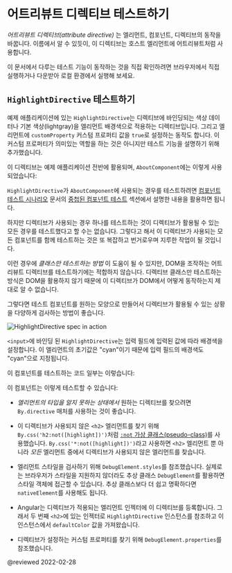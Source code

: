 <a id="attribute-directive"></a>

<!--
# Testing Attribute Directives
-->
# 어트리뷰트 디렉티브 테스트하기

<!--
An *attribute directive* modifies the behavior of an element, component or another directive.
Its name reflects the way the directive is applied: as an attribute on a host element.

<div class="alert is-helpful">

If you'd like to experiment with the application that this guide describes, <live-example name="testing" noDownload>run it in your browser</live-example> or <live-example name="testing" downloadOnly>download and run it locally</live-example>.

</div>
-->
*어트리뷰트 디렉티브\(attribute directive\)* 는 엘리먼트, 컴포넌트, 디렉티브의 동작을 바꿉니다.
이름에서 알 수 있듯이, 이 디렉티브는 호스트 엘리먼트에 어트리뷰트처럼 사용합니다.

<div class="alert is-helpful">

이 문서에서 다루는 테스트 기능이 동작하는 것을 직접 확인하려면 <live-example name="testing" noDownload>브라우저에서 직접 실행</live-example>하거나 <live-example name="testing" downloadOnly>다운받아 로컬 환경에서 실행</live-example>해 보세요.

</div>


<!--
## Testing the `HighlightDirective`
-->
## `HighlightDirective` 테스트하기

<!--
The sample application's `HighlightDirective` sets the background color of an element based on either a data bound color or a default color \(lightgray\).
It also sets a custom property of the element \(`customProperty`\) to `true` for no reason other than to show that it can.

<code-example header="app/shared/highlight.directive.ts" path="testing/src/app/shared/highlight.directive.ts"></code-example>

It's used throughout the application, perhaps most simply in the `AboutComponent`:

<code-example header="app/about/about.component.ts" path="testing/src/app/about/about.component.ts"></code-example>

Testing the specific use of the `HighlightDirective` within the `AboutComponent` requires only the techniques explored in the ["Nested component tests"](guide/testing-components-scenarios#nested-component-tests) section of [Component testing scenarios](guide/testing-components-scenarios).

<code-example header="app/about/about.component.spec.ts" path="testing/src/app/about/about.component.spec.ts" region="tests"></code-example>

However, testing a single use case is unlikely to explore the full range of a directive's capabilities.
Finding and testing all components that use the directive is tedious, brittle, and almost as unlikely to afford full coverage.

*Class-only tests* might be helpful, but attribute directives like this one tend to manipulate the DOM.
Isolated unit tests don't touch the DOM and, therefore, do not inspire confidence in the directive's efficacy.

A better solution is to create an artificial test component that demonstrates all ways to apply the directive.

<code-example header="app/shared/highlight.directive.spec.ts (TestComponent)" path="testing/src/app/shared/highlight.directive.spec.ts" region="test-component"></code-example>

<div class="lightbox">

<img alt="HighlightDirective spec in action" src="generated/images/guide/testing/highlight-directive-spec.png">

</div>

<div class="alert is-helpful">

The `<input>` case binds the `HighlightDirective` to the name of a color value in the input box.
The initial value is the word "cyan" which should be the background color of the input box.

</div>

Here are some tests of this component:

<code-example header="app/shared/highlight.directive.spec.ts (selected tests)" path="testing/src/app/shared/highlight.directive.spec.ts" region="selected-tests"></code-example>

A few techniques are noteworthy:

*   The `By.directive` predicate is a great way to get the elements that have this directive *when their element types are unknown*
*   The [`:not` pseudo-class](https://developer.mozilla.org/docs/Web/CSS/:not) in `By.css('h2:not([highlight])')` helps find `<h2>` elements that *do not* have the directive.
    `By.css('*:not([highlight])')` finds *any* element that does not have the directive.

*   `DebugElement.styles` affords access to element styles even in the absence of a real browser, thanks to the `DebugElement` abstraction.
    But feel free to exploit the `nativeElement` when that seems easier or more clear than the abstraction.

*   Angular adds a directive to the injector of the element to which it is applied.
    The test for the default color uses the injector of the second `<h2>` to get its `HighlightDirective` instance and its `defaultColor`.

*   `DebugElement.properties` affords access to the artificial custom property that is set by the directive
-->
예제 애플리케이션에 있는 `HighlightDirective`는 디렉티브에 바인딩되는 색상 데이터나 기본 색상\(lightgray\)을 엘리먼트 배경색으로 적용하는 디렉티브입니다.
그리고 엘리먼트에 `customProperty` 커스텀 프로퍼티 값을 `true`로 설정하는 동작도 합니다.
이 커스텀 프로퍼티가 의미있는 역할을 하는 것은 아니지만 테스트 기능을 설명하기 위해 추가했습니다.

<code-example header="app/shared/highlight.directive.ts" path="testing/src/app/shared/highlight.directive.ts"></code-example>

이 디렉티브는 예제 애플리케이션 전반에 활용되며, `AboutComponent`에는 이렇게 사용되었습니다:

<code-example header="app/about/about.component.ts" path="testing/src/app/about/about.component.ts"></code-example>

`HighlightDirective`가 `AboutComponent`에 사용되는 경우를 테스트하려면 [컴포넌트 테스트 시나리오](guide/testing-components-scenarios) 문서의 [중첩된 컴포넌트 테스트](guide/testing-components-scenarios#nested-component-tests) 섹션에서 설명한 내용을 활용하면 됩니다.

<code-example header="app/about/about.component.spec.ts" path="testing/src/app/about/about.component.spec.ts" region="tests"></code-example>

하지만 디렉티브가 사용되는 경우 하나를 테스트하는 것이 디렉티브가 활용될 수 있는 모든 경우를 테스트했다고 할 수는 없습니다.
그렇다고 해서 이 디렉티브가 사용되는 모든 컴포넌트를 함께 테스트하는 것은 또 복잡하고 번거로우며 지루한 작업이 될 것입니다.

이런 경우에 *클래스만 테스트하는 방법* 이 도움이 될 수 있지만, DOM을 조작하는 어트리뷰트 디렉티브를 테스트하기에는 적합하지 않습니다.
디렉티브 클래스만 테스트하는 방식은 DOM을 활용하지 않기 때문에 이 디렉티브가 DOM에서 어떻게 동작하는지 제대로 알 수 없습니다.

그렇다면 테스트 컴포넌트를 원하는 모양으로 만들어서 디렉티브가 활용될 수 있는 상황을 다양하게 검사하는 방법이 좋습니다.

<code-example header="app/shared/highlight.directive.spec.ts (TestComponent)" path="testing/src/app/shared/highlight.directive.spec.ts" region="test-component"></code-example>

<div class="lightbox">

<img alt="HighlightDirective spec in action" src="generated/images/guide/testing/highlight-directive-spec.png">

</div>

<div class="alert is-helpful">

`<input>`에 바인딩 된 `HighlightDirective`는 입력 필드에 입력된 값에 따라 배경색을 설정합니다.
이 엘리먼트의 초기값은 "cyan"이기 때문에 입력 필드의 배경색도 "cyan"으로 지정됩니다.

</div>

이 컴포넌트를 테스트하는 코드 일부는 이렇습니다:

<code-example header="app/shared/highlight.directive.spec.ts (일부 테스트)" path="testing/src/app/shared/highlight.directive.spec.ts" region="selected-tests"></code-example>

이 컴포넌트는 이렇게 테스트할 수 있습니다:

*   *엘리먼트의 타입을 알지 못하는 상태에서* 원하는 디렉티브를 찾으려면 `By.directive` 매처를 사용하는 것이 좋습니다.
*   이 디렉티브가 사용되지 않은 `<h2>` 엘리먼트를 찾기 위해 `By.css('h2:not([highlight])')`처럼 <a href="https://developer.mozilla.org/en-US/docs/Web/CSS/:not">`:not` 가상 클래스(pseudo-class)</a>를 사용했습니다.
    `By.css('*:not([highlight])')`라고 사용하면 `<h2>` 엘리먼트 뿐 아니라 *모든* 엘리먼트 중에서 디렉티브가 사용되지 않은 엘리먼트를 찾습니다.

*   엘리먼트 스타일을 검사하기 위해 `DebugElement.styles`를 참조했습니다.
    실제로는 브라우저가 스타일을 지원하지 않더라도 추상 클래스 `DebugElement`를 활용하면 스타일 객체에 접근할 수 있습니다.
    추상 클래스보다 더 쉽고 명확하다면 `nativeElement`를 사용해도 됩니다.

*   Angular는 디렉티브가 적용되는 엘리먼트 인젝터에 이 디렉티브를 등록합니다.
    그래서 두 번째 `<h2>`에 있는 인젝터로 `HighlightDirective` 인스턴스를 참조하고 이 인스턴스에서 `defaultColor` 값을 가져왔습니다.

*   디렉티브가 설정하는 커스텀 프로퍼티를 찾기 위해 `DebugElement.properties`를 참조했습니다.

<!-- links -->

<!-- external links -->

<!-- end links -->

@reviewed 2022-02-28
